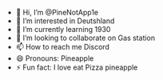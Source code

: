 - 👋 Hi, I’m @PineNotApp1e
- 👀 I’m interested in Deutshland
- 🌱 I’m currently learning 1930
- 💞️ I’m looking to collaborate on Gas station
- 📫 How to reach me Discord
- 😄 Pronouns: Pineapple
- ⚡ Fun fact: I love eat Pizza pineapple

<!---
PineNotApp1e/PineNotApp1e is a ✨ special ✨ repository because its `README.md` (this file) appears on your GitHub profile.
You can click the Preview link to take a look at your changes.
--->
